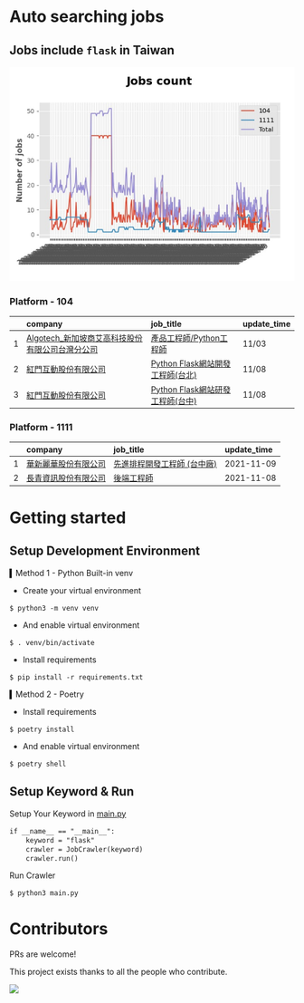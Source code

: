 # Auto searching jobs

## Jobs include `flask` in Taiwan 

 ![image](./doc/plot_img.jpg)


### Platform - 104


|    | company                                                                                                | job_title                                                                                | update_time   |
|---:|:-------------------------------------------------------------------------------------------------------|:-----------------------------------------------------------------------------------------|:--------------|
|  1 | [Algotech_新加坡商艾高科技股份有限公司台灣分公司](https://www.104.com.tw/company/1a2x6blc6n?jobsource=jolist_c_relevance) | [產品工程師/Python工程師](https://www.104.com.tw/job/7duf1?jobsource=jolist_c_relevance)         | 11/03         |
|  2 | [紅門互動股份有限公司](https://www.104.com.tw/company/oh4m67k?jobsource=jolist_c_relevance)                      | [Python Flask網站開發工程師(台北)](https://www.104.com.tw/job/6xtfl?jobsource=jolist_c_relevance) | 11/08         |
|  3 | [紅門互動股份有限公司](https://www.104.com.tw/company/oh4m67k?jobsource=jolist_c_relevance)                      | [Python Flask網站研發工程師(台中)](https://www.104.com.tw/job/6kf9h?jobsource=jolist_c_relevance) | 11/08         |

### Platform - 1111


|    | company                                              | job_title                                                | update_time   |
|---:|:-----------------------------------------------------|:---------------------------------------------------------|:--------------|
|  1 | [華新麗華股份有限公司](https://www.1111.com.tw/corp/1845183/)  | [先進排程開發工程師 (台中廠)](https://www.1111.com.tw/job/98520581/) | 2021-11-09    |
|  2 | [長青資訊股份有限公司](https://www.1111.com.tw/corp/71694811/) | [後端工程師](https://www.1111.com.tw/job/85012186/)           | 2021-11-08    |



# Getting started
## Setup Development Environment
▍Method 1 - Python Built-in venv

- Create your virtual environment
```
$ python3 -m venv venv
```
- And enable virtual environment
```
$ . venv/bin/activate
```
- Install requirements
```
$ pip install -r requirements.txt 
```

▍Method 2 - Poetry
- Install requirements
```
$ poetry install
```
- And enable virtual environment
```
$ poetry shell
```

## Setup Keyword & Run

Setup Your Keyword in [main.py](./main.py#L88)
```
if __name__ == "__main__":
    keyword = "flask"
    crawler = JobCrawler(keyword)
    crawler.run()
```

Run Crawler
```
$ python3 main.py
```

# Contributors
PRs are welcome!

This project exists thanks to all the people who contribute.

<a href="https://github.com/hsuanchi/auto-search-flask-job/graphs/contributors">
  <img src="https://contrib.rocks/image?repo=hsuanchi/auto-search-flask-job"/>
</a>
